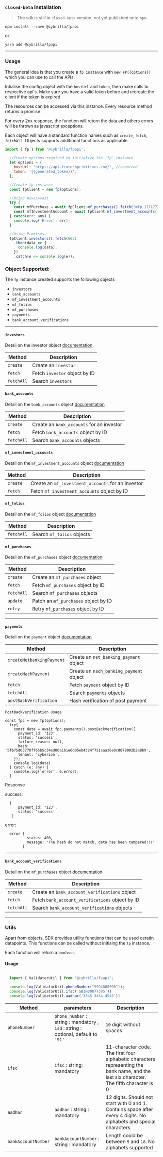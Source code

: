 ### `closed-beta` Installation

> The sdk is still in `closed-beta` version, not yet published onto `npm`.

`npm install --save @cybrilla/fpapi`

or

`yarn add @cybrilla/fpapi`

----------------------------------------

### Usage

The general idea is that you create a `fp instance` with `new FP({options})` which you can use to call the APIs.

Intialise the config object with the `hostUrl` and `token`, then make calls to respective api's.
Make sure you have a valid token before and recreate the client if the token is expired.

The resources can be accessed via this instance. Every resource method returns a promise.

For every 2xx response, the function will return the data and others errors will be thrown as javascript exceptions.

Each object will have a standard function names such as `create`, `fetch`, `fetchAll`.
Objects supports additional functions as applicable.


```javascript
import { fp } from '@cybrilla/fpapi';

  //Create options required to initialize the `fp` instance.
  let options = {
    hostUrl: 'https://api.fintechprimitives.com/', //required
    token: '{{generated_token}}',
  };

  //Create fp instance
  const fpClient = new fp(options);

  //Using Asyc/Await
  try {
    const mfPurchase = await fpClient.mf_purchases().fetch("mfp_177177219f634373b01072986d2eea7d");
    const mfInvestmentAccount = await fpClient.mf_investment_accounts().fetch('mfia_88d32ec56554483c8ccc1fee6f7a1b57');
  } catch(err: any) {
    console.log('Error', err);
  }

  //Using Promises
  fpClient.investors().fetch(663)
    .then(data => {
      console.log(data);
    })
    .catch(e => console.log(e));

```



### Object Supported:
The `fp` instance created supports the following objects

- `investors`
- `bank_accounts`
- `mf_investment_accounts`
- `mf_folios`
- `mf_purchases`
- `payments`
- `bank_account_verifications`

----------------------------
#### `investors`
Detail on the investor object [documentation](https://fintechprimitives.com/api/#investors)

| Method  | Description |
| -------- | -------- |
| `create` | Create an `investor`   |
| `fetch`   | Fetch `investor` object by ID   |
| `fetchAll`  | Search `investors`   |


#### `bank_accounts`
Detail on the `bank_accounts` object [documentation](https://fintechprimitives.com/docs/api/#bank-accounts-early-access)

| Method | Description |
| -------- | -------- |
| `create`   | Create an `bank_accounts` for an investor   |
| `fetch`    | Fetch `bank_accounts` object by ID   |
| `fetchAll` | Search `bank_accounts` objects   |

#### `mf_investment_accounts`
Detail on the `mf_investment_accounts` object [documentation](https://fintechprimitives.com/docs/api/#mf-investment-accounts)

| Method | Description |
| -------- | -------- |
| `create` | Create an `mf_investment_accounts` for an investor |
| `fetch`  | Fetch `mf_investment_accounts` object by ID |


#### `mf_folios`
Detail on the `mf_folios` object [documentation](https://fintechprimitives.com/docs/api/#mf-folios)

| Method | Description |
| -------- | -------- |
| `fetchAll`  | Search  `mf_folios` objects |


#### `mf_purchases`
Detail on the `mf_purchases` object [documentation](https://fintechprimitives.com/docs/api/#mf-purchases)

| Method | Description |
| -------- | -------- |
| `create`   | Create an `mf_purchases` object  |
| `fetch`    | Fetch `mf_purchases` object by ID   |
| `fetchAll` | Search `mf_purchases` objects   |
| `update` | Patch an `mf_purchases` object by ID |
| `retry` | Retry `mf_purchases` object by ID   |

------------------------


#### `payments`
Detail on the `payment` object [documentation](https://fintechprimitives.com/docs/api/#payments)

| Method | Description |
| -------- | -------- |
| `createNetbankingPayment`   | Create an `net_banking_payment` object  |
| `createNachPayment`   | Create an `nach_banking_payment` object  |
| `fetch`    | Fetch `payment` object by ID   |
| `fetchAll` | Search `payments` objects   |
| `postBackVerification` | Hash verification of post payment |


`PostBackVerification Usage`


```
const fpc = new fp(options);
  try{
    const data = await fpc.payments().postBackVerification({
      payment_id: '123',
      status: 'success',
      failure_reason: null,
      hash: '5fb75d03778ff65b5c34ed06a1b1e6d05eb4324f751aaa36e0c8878002b2a8b9',
      tenant: 'cyberion',
    });
    console.log(data)
  } catch (e: any) {
    console.log('error', e.error);
  }
```

Response

success:
```
  {
      payment_id: '123',
      status: 'success'
   }
 ```

  error:
  ```
    error {
            status: 400,
            message: 'The hash do not match, data has been tampered!!!'
          }
  ```

------------------------


#### `bank_account_verifications`
Detail on the `mf_purchases` object [documentation](https://fintechprimitives.com/docs/api/#bank-account-verification)

| Method | Description |
| -------- | -------- |
| `create`   | Create an `bank_account_verifications` object  |
| `fetch`    | Fetch `bank_account_verifications` object by ID   |
| `fetchAll` | Search `bank_account_verifications` objects   |

------------------------

### Utils
Apart from objects, SDK provides utility functions that can be used ceratin datapoints.
This functions can be called without initiaing the `fp` instance.

Each function will return a `boolean`.
#### Usage

```javascript

  import { ValidatorUtil } from "@cybrilla/fpapi";

  console.log(ValidatorUtil.phoneNumber("9994000090"));
  console.log(ValidatorUtil.ifsc('SBIN00077395'))
  console.log(ValidatorUtil.aadhar('3345 3434 4545'))
```


| Method | parameters | Description |
| -------- | -------- | ------ |
| `phoneNumber`  | `phone_number` : string : mandatory , <br> `isd` : string : optional, default to `'91'` <br>  | `10` digit without spaces |
| `ifsc`    | `ifsc` : string: mandatory | 11-character code. <br> The first four alphabetic characters representing the bank name, and the last six character. <br>The fifth character is 0 |
| `aadhar` | `aadhar` : string : mandatory | 12 digits. Should not start with 0 and 1. Contains space after every 4 digits. No alphabets and special characters.|
| `bankAccountNumber` | `bankAccountNumber` : string : mandatory | Length could be between `9` and `18`. No alphabets supported |



